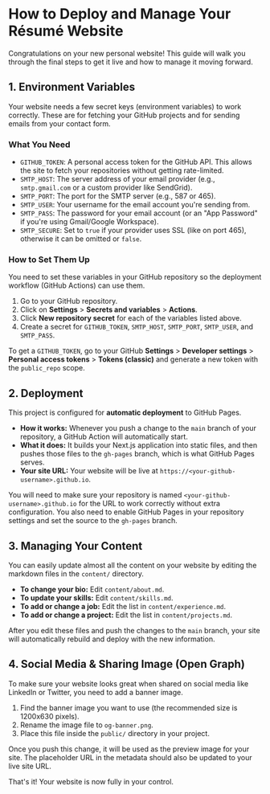 # How to Deploy and Manage Your Résumé Website

Congratulations on your new personal website! This guide will walk you through the final steps to get it live and how to manage it moving forward.

## 1. Environment Variables

Your website needs a few secret keys (environment variables) to work correctly. These are for fetching your GitHub projects and for sending emails from your contact form.

### What You Need

*   `GITHUB_TOKEN`: A personal access token for the GitHub API. This allows the site to fetch your repositories without getting rate-limited.
*   `SMTP_HOST`: The server address of your email provider (e.g., `smtp.gmail.com` or a custom provider like SendGrid).
*   `SMTP_PORT`: The port for the SMTP server (e.g., 587 or 465).
*   `SMTP_USER`: Your username for the email account you're sending from.
*   `SMTP_PASS`: The password for your email account (or an "App Password" if you're using Gmail/Google Workspace).
*   `SMTP_SECURE`: Set to `true` if your provider uses SSL (like on port 465), otherwise it can be omitted or `false`.

### How to Set Them Up

You need to set these variables in your GitHub repository so the deployment workflow (GitHub Actions) can use them.

1.  Go to your GitHub repository.
2.  Click on **Settings** > **Secrets and variables** > **Actions**.
3.  Click **New repository secret** for each of the variables listed above.
4.  Create a secret for `GITHUB_TOKEN`, `SMTP_HOST`, `SMTP_PORT`, `SMTP_USER`, and `SMTP_PASS`.

To get a `GITHUB_TOKEN`, go to your GitHub **Settings** > **Developer settings** > **Personal access tokens** > **Tokens (classic)** and generate a new token with the `public_repo` scope.

## 2. Deployment

This project is configured for **automatic deployment** to GitHub Pages.

*   **How it works:** Whenever you push a change to the `main` branch of your repository, a GitHub Action will automatically start.
*   **What it does:** It builds your Next.js application into static files, and then pushes those files to the `gh-pages` branch, which is what GitHub Pages serves.
*   **Your site URL:** Your website will be live at `https://<your-github-username>.github.io`.

You will need to make sure your repository is named `<your-github-username>.github.io` for the URL to work correctly without extra configuration. You also need to enable GitHub Pages in your repository settings and set the source to the `gh-pages` branch.

## 3. Managing Your Content

You can easily update almost all the content on your website by editing the markdown files in the `content/` directory.

*   **To change your bio:** Edit `content/about.md`.
*   **To update your skills:** Edit `content/skills.md`.
*   **To add or change a job:** Edit the list in `content/experience.md`.
*   **To add or change a project:** Edit the list in `content/projects.md`.

After you edit these files and push the changes to the `main` branch, your site will automatically rebuild and deploy with the new information.

## 4. Social Media & Sharing Image (Open Graph)

To make sure your website looks great when shared on social media like LinkedIn or Twitter, you need to add a banner image.

1.  Find the banner image you want to use (the recommended size is 1200x630 pixels).
2.  Rename the image file to `og-banner.png`.
3.  Place this file inside the `public/` directory in your project.

Once you push this change, it will be used as the preview image for your site. The placeholder URL in the metadata should also be updated to your live site URL.

That's it! Your website is now fully in your control.
